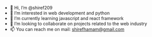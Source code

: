 - 👋 Hi, I’m @shiref209
- 👀 I’m interested in web development and python
- 🌱 I’m currently learning javascript and react framework
- 💞️ I’m looking to collaborate on projects related to the web industry
- 📫 You can reach me on mail: shirefhamam@gmail.com

<!---
shiref209/shiref209 is a ✨ special ✨ repository because its `README.md` (this file) appears on your GitHub profile.
You can click the Preview link to take a look at your changes.
--->
